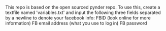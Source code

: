 This repo is based on the open sourced pynder repo.
To use this, create a textfile named 'variables.txt' and input the following three fields separated by a newline to denote your facebook info:
	FBID (look online for more information)
	FB email address (what you use to log in)
	FB password
